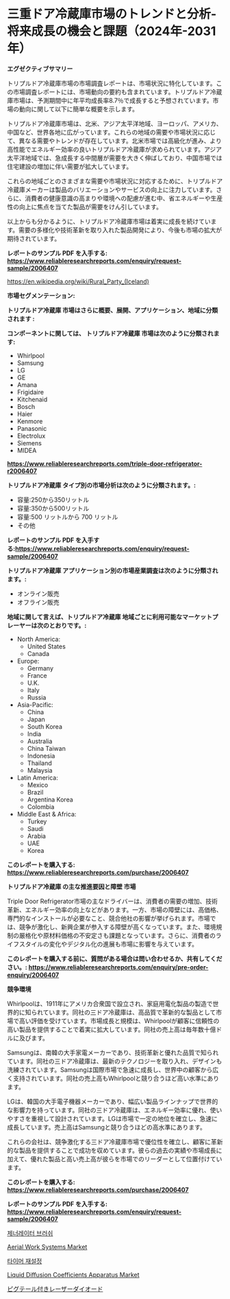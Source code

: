 <p><h1>三重ドア冷蔵庫市場のトレンドと分析-将来成長の機会と課題（2024年-2031年）</h1></p><p><strong>エグゼクティブサマリー</strong></p>
<p><p>トリプルドア冷蔵庫市場の市場調査レポートは、市場状況に特化しています。この市場調査レポートには、市場動向の要約も含まれています。トリプルドア冷蔵庫市場は、予測期間中に年平均成長率8.7％で成長すると予想されています。市場の動向に関して以下に簡単な概要を示します。</p><p>トリプルドア冷蔵庫市場は、北米、アジア太平洋地域、ヨーロッパ、アメリカ、中国など、世界各地に広がっています。これらの地域の需要や市場状況に応じて、異なる需要やトレンドが存在しています。北米市場では高級化が進み、より高性能でエネルギー効率の良いトリプルドア冷蔵庫が求められています。アジア太平洋地域では、急成長する中間層が需要を大きく伸ばしており、中国市場では住宅建設の増加に伴い需要が拡大しています。</p><p>これらの地域ごとのさまざまな需要や市場状況に対応するために、トリプルドア冷蔵庫メーカーは製品のバリエーションやサービスの向上に注力しています。さらに、消費者の健康意識の高まりや環境への配慮が進む中、省エネルギーや生産性の向上に焦点を当てた製品が需要をけん引しています。</p><p>以上からも分かるように、トリプルドア冷蔵庫市場は着実に成長を続けています。需要の多様化や技術革新を取り入れた製品開発により、今後も市場の拡大が期待されています。</p></p>
<p><strong>レポートのサンプル PDF を入手する: <a href="https://www.reliableresearchreports.com/enquiry/request-sample/2006407">https://www.reliableresearchreports.com/enquiry/request-sample/2006407</a></strong></p>
<p><a href="https://en.wikipedia.org/wiki/Rural_Party_(Iceland)">https://en.wikipedia.org/wiki/Rural_Party_(Iceland)</a></p>
<p><strong>市場セグメンテーション:</strong></p>
<p><strong> トリプルドア冷蔵庫 市場はさらに概要、展開、アプリケーション、地域に分類されます :</strong></p>
<p><strong>コンポーネントに関しては、 トリプルドア冷蔵庫 市場は次のように分類されます:</strong></p>
<p><ul><li>Whirlpool</li><li>Samsung</li><li>LG</li><li>GE</li><li>Amana</li><li>Frigidaire</li><li>Kitchenaid</li><li>Bosch</li><li>Haier</li><li>Kenmore</li><li>Panasonic</li><li>Electrolux</li><li>Siemens</li><li>MIDEA</li></ul></p>
<p><strong><a href="https://www.reliableresearchreports.com/triple-door-refrigerator-r2006407">https://www.reliableresearchreports.com/triple-door-refrigerator-r2006407</a></strong></p>
<p><strong> トリプルドア冷蔵庫 タイプ別の市場分析は次のように分類されます。:</strong></p>
<p><ul><li>容量:250から350リットル</li><li>容量:350から500リットル</li><li>容量:500 リットルから 700 リットル</li><li>その他</li></ul></p>
<p><strong>レポートのサンプル PDF を入手する:<a href="https://www.reliableresearchreports.com/enquiry/request-sample/2006407">https://www.reliableresearchreports.com/enquiry/request-sample/2006407</a></strong></p>
<p><strong> トリプルドア冷蔵庫 アプリケーション別の市場産業調査は次のように分類されます。:</strong></p>
<p><ul><li>オンライン販売</li><li>オフライン販売</li></ul></p>
<p><strong>地域に関して言えば、トリプルドア冷蔵庫 地域ごとに利用可能なマーケットプレーヤーは次のとおりです。:</strong></p>
<p><ul>
    <li>
        North America:
        <ul>
            <li>United States</li>
            <li>Canada</li>
        </ul>
    </li>
    <li>
        Europe:
        <ul>
            <li>Germany</li>
            <li>France</li>
            <li>U.K.</li>
            <li>Italy</li>
            <li>Russia</li>
        </ul>
    </li>
    <li>
        Asia-Pacific:
        <ul>
            <li>China</li>
            <li>Japan</li>
            <li>South Korea</li>
            <li>India</li>
            <li>Australia</li>
            <li>China Taiwan</li>
            <li>Indonesia</li>
            <li>Thailand</li>
            <li>Malaysia</li>
        </ul>
    </li>
    <li>
        Latin America:
        <ul>
            <li>Mexico</li>
            <li>Brazil</li>
            <li>Argentina Korea</li>
            <li>Colombia</li>
        </ul>
    </li>
    <li>
        Middle East & Africa:
        <ul>
            <li>Turkey</li>
            <li>Saudi</li>
            <li>Arabia</li>
            <li>UAE</li>
            <li>Korea</li>
        </ul>
    </li>
    </ul></p>
<p><strong>このレポートを購入する: <a href="https://www.reliableresearchreports.com/purchase/2006407">https://www.reliableresearchreports.com/purchase/2006407</a></strong></p>
<p><strong>トリプルドア冷蔵庫 の主な推進要因と障壁 市場</strong></p>
<p><p>Triple Door Refrigerator市場の主なドライバーは、消費者の需要の増加、技術革新、エネルギー効率の向上などがあります。一方、市場の障壁には、高価格、専門的なインストールが必要なこと、競合他社の影響が挙げられます。市場では、競争が激化し、新興企業が参入する障壁が高くなっています。また、環境規制の厳格化や原材料価格の不安定さも課題となっています。さらに、消費者のライフスタイルの変化やデジタル化の進展も市場に影響を与えています。</p></p>
<p><strong>このレポートを購入する前に、質問がある場合は問い合わせるか、共有してください。: <a href="https://www.reliableresearchreports.com/enquiry/pre-order-enquiry/2006407">https://www.reliableresearchreports.com/enquiry/pre-order-enquiry/2006407</a></strong></p>
<p><strong>競争環境</strong></p>
<p><p>Whirlpoolは、1911年にアメリカ合衆国で設立され、家庭用電化製品の製造で世界的に知られています。同社の三ドア冷蔵庫は、高品質で革新的な製品として市場で高い評価を受けています。市場成長と規模は、Whirlpoolが顧客に信頼性の高い製品を提供することで着実に拡大しています。同社の売上高は毎年数十億ドルに及びます。</p><p>Samsungは、南韓の大手家電メーカーであり、技術革新と優れた品質で知られています。同社の三ドア冷蔵庫は、最新のテクノロジーを取り入れ、デザインも洗練されています。Samsungは国際市場で急速に成長し、世界中の顧客から広く支持されています。同社の売上高もWhirlpoolと競り合うほど高い水準にあります。</p><p>LGは、韓国の大手電子機器メーカーであり、幅広い製品ラインナップで世界的な影響力を持っています。同社の三ドア冷蔵庫は、エネルギー効率に優れ、使いやすさを重視して設計されています。LGは市場で一定の地位を確立し、急速に成長しています。売上高はSamsungと競り合うほどの高水準にあります。</p><p>これらの会社は、競争激化する三ドア冷蔵庫市場で優位性を確立し、顧客に革新的な製品を提供することで成功を収めています。彼らの過去の実績や市場成長に加えて、優れた製品と高い売上高が彼らを市場でのリーダーとして位置付けています。</p></p>
<p><strong>このレポートを購入する: <a href="https://www.reliableresearchreports.com/purchase/2006407">https://www.reliableresearchreports.com/purchase/2006407</a></strong></p>
<p><strong>レポートのサンプル PDF を入手する: <a href="https://www.reliableresearchreports.com/enquiry/request-sample/2006407">https://www.reliableresearchreports.com/enquiry/request-sample/2006407</a></strong><strong></strong></p>
<p><p><a href="https://github.com/KellyLyncyh543964/Market-Research-Report-List-3/blob/main/510094068615.md">제너레이터 브러쉬</a></p><p><a href="https://issuu.com/reportprime-2/docs/aerial-work-systems-market-size-2030.pptx">Aerial Work Systems Market</a></p><p><a href="https://github.com/rcabello548/Market-Research-Report-List-3/blob/main/613343168616.md">타이머 재설정</a></p><p><a href="https://www.linkedin.com/pulse/global-liquid-diffusion-coefficients-apparatus-market-size-expected-ga49c?trackingId=b2alXqoeSSCiPo%2Bl8qPyWA%3D%3D">Liquid Diffusion Coefficients Apparatus Market</a></p><p><a href="https://github.com/roulaayoub-saad/Market-Research-Report-List-3/blob/main/838900953859.md">ピグテール付きレーザーダイオード</a></p></p>